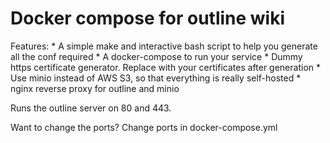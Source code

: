 # Docker compose for outline wiki


Features:
    * A simple make and interactive bash script to help you generate all the conf required
    * A docker-compose to run your service
    * Dummy https certificate generator. Replace with your certificates after generation
    * Use minio instead of AWS S3, so that everything is really self-hosted
    * nginx reverse proxy for outline and minio

Runs the outline server on 80 and 443. 

Want to change the ports? Change ports in docker-compose.yml

